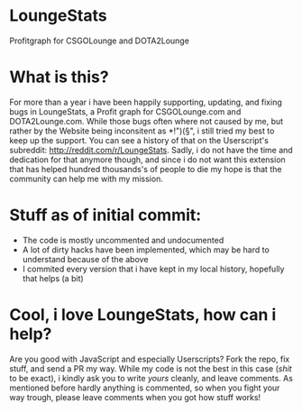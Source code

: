 # LoungeStats
Profitgraph for CSGOLounge and DOTA2Lounge

# What is this?
For more than a year i have been happily supporting, updating, and fixing bugs in LoungeStats, a Profit graph for CSGOLounge.com and DOTA2Lounge.com. While those bugs often where not caused by me, but rather by the Website being inconsitent as *!")(§", i still tried my best to keep up the support. You can see a history of that on the Userscript's subreddit: http://reddit.com/r/LoungeStats. Sadly, i do not have the time and dedication for that anymore though, and since i do not want this extension that has helped hundred thousands's of people to die my hope is that the community can help me with my mission.

# Stuff as of initial commit:
* The code is mostly uncommented and undocumented
* A lot of dirty hacks have been implemented, which may be hard to understand because of the above
* I commited every version that i have kept in my local history, hopefully that helps (a bit)

# Cool, i love LoungeStats, how can i help?
Are you good with JavaScript and especially Userscripts? Fork the repo, fix stuff, and send a PR my way. While my code is not the best in this case (*shit* to be exact), i kindly ask you to write *yours* cleanly, and leave comments. As mentioned before hardly anything is commented, so when you fight your way trough, please leave comments when you got how stuff works!
